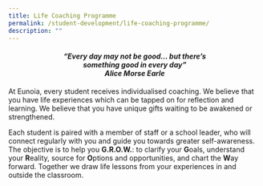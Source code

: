 ```yaml
---
title: Life Coaching Programme
permalink: /student-development/life-coaching-programme/
description: ""
---
```

<center><h4><em>“Every day may not be good… but there’s<br>something good in every day” <br><b>Alice Morse Earle</b></em></h4></center>

At Eunoia, every student receives individualised coaching. We believe that you have life experiences which can be tapped on for reflection and learning. We believe that you have unique gifts waiting to be awakened or strengthened.

Each student is paired with a member of staff or a school leader, who will connect regularly with you and guide you towards greater self-awareness. The objective is to help you **G.R.O.W.**: to clarify your **G**oals, understand your **R**eality, source for **O**ptions and opportunities, and chart the **W**ay forward. Together we draw life lessons from your experiences in and outside the classroom.